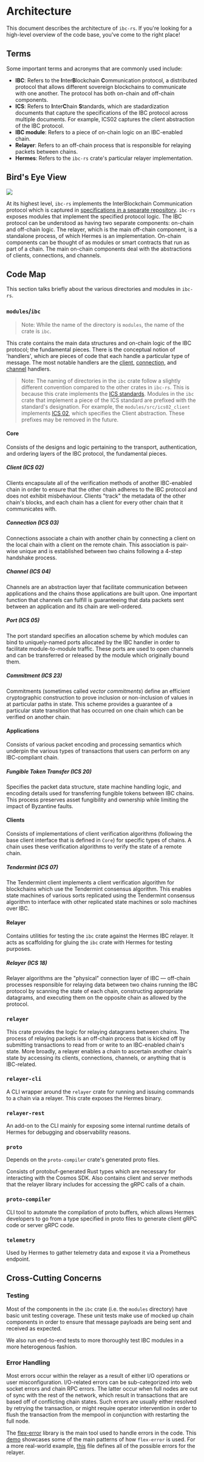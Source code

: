 # Architecture

This document describes the architecture of `ibc-rs`. If you're looking for a high-level overview of the code base, you've come to the right place!

## Terms 

Some important terms and acronyms that are commonly used include:

 * **IBC**: Refers to the **I**nter**B**lockchain **C**ommunication protocol, a distributed protocol that allows different sovereign blockchains to communicate with one another. The protocol has both on-chain and off-chain components.
 * **ICS**: Refers to **I**nter**C**hain **S**tandards, which are stadardization documents that capture the specifications of the IBC protocol across multiple documents. For example, ICS02 captures the client abstraction of the IBC protocol.
 * **IBC module**: Refers to a piece of on-chain logic on an IBC-enabled chain.
 * **Relayer**: Refers to an off-chain process that is responsible for relaying packets between chains.
 * **Hermes**: Refers to the `ibc-rs` crate's particular relayer implementation. 

## Bird's Eye View

![][layout-image]

At its highest level, `ibc-rs` implements the InterBlockchain Communication protocol which is captured in [specifications in a separate repository][ibc-specs]. `ibc-rs` exposes modules that implement the specified protocol logic. The IBC protocol can be understood as having two separate components: on-chain and off-chain logic. The relayer, which is the main off-chain component, is a standalone process, of which Hermes is an implementation. On-chain components can be thought of as modules or smart contracts that run as part of a chain. The main on-chain components deal with the abstractions of clients, connections, and channels. 

## Code Map 

This section talks briefly about the various directories and modules in `ibc-rs`. 

### `modules`/`ibc`

> Note: While the name of the directory is `modules`, the name of the crate is `ibc`. 

This crate contains the main data structures and on-chain logic of the IBC protocol; the fundamental pieces. There is the conceptual notion of 'handlers', which are pieces of code that each handle a particular type of message. The most notable handlers are the [client][ibc-client], [connection][ibc-connection], and [channel][ibc-channel] handlers.

> Note: The naming of directories in the `ibc` crate follow a slightly different convention compared to the other crates in `ibc-rs`. This is because this crate implements the [ICS standards][ics-standards]. Modules in the `ibc` crate that implement a piece of the ICS standard are prefixed with the standard's designation. For example, the `modules/src/ics02_client` implements [ICS 02][ics02], which specifies the Client abstraction. These prefixes may be removed in the future. 

#### Core

Consists of the designs and logic pertaining to the transport, authentication, and ordering layers of the IBC protocol, the fundamental pieces. 

##### Client (ICS 02)

Clients encapsulate all of the verification methods of another IBC-enabled chain in order to ensure that the other chain adheres to the IBC protocol and does not exhibit misbehaviour. Clients "track" the metadata of the other chain's blocks, and each chain has a client for every other chain that it communicates with. 

##### Connection (ICS 03)

Connections associate a chain with another chain by connecting a client on the local chain with a client on the remote chain. This association is pair-wise unique and is established between two chains following a 4-step handshake process. 

##### Channel (ICS 04)

Channels are an abstraction layer that facilitate communication between applications and the chains those applications are built upon. One important function that channels can fulfill is guaranteeing that data packets sent between an application and its chain are well-ordered. 

##### Port (ICS 05)

The port standard specifies an allocation scheme by which modules can bind to uniquely-named ports allocated by the IBC handler in order to facilitate module-to-module traffic. These ports are used to open channels and can be transferred or released by the module which originally bound them.

##### Commitment (ICS 23)

Commitments (sometimes called _vector commitments_) define an efficient cryptographic construction to prove inclusion or non-inclusion of values in at particular paths in state. This scheme provides a guarantee of a particular state transition that has occurred on one chain which can be verified on another chain.

#### Applications

Consists of various packet encoding and processing semantics which underpin the various types of transactions that users can perform on any IBC-compliant chain.

##### Fungible Token Transfer (ICS 20)

Specifies the packet data structure, state machine handling logic, and encoding details used for transferring fungible tokens between IBC chains. This process preserves asset fungibility and ownership while limiting the impact of Byzantine faults. 

#### Clients

Consists of implementations of client verification algorithms (following the base client interface that is defined in `Core`) for specific types of chains. A chain uses these verification algorithms to verify the state of a remote chain.

##### Tendermint (ICS 07)

The Tendermint client implements a client verification algorithm for blockchains which use the Tendermint consensus algorithm. This enables state machines of various sorts replicated using the Tendermint consensus algorithm to interface with other replicated state machines or solo machines over IBC. 

#### Relayer

Contains utilities for testing the `ibc` crate against the Hermes IBC relayer. It acts as scaffolding for gluing the `ibc` crate with Hermes for testing purposes. 

##### Relayer (ICS 18)

Relayer algorithms are the "physical" connection layer of IBC — off-chain processes responsible for relaying data between two chains running the IBC protocol by scanning the state of each chain, constructing appropriate datagrams, and executing them on the opposite chain as allowed by the protocol.

### `relayer`

This crate provides the logic for relaying datagrams between chains. The process of relaying packets is an off-chain process that is kicked off by submitting transactions to read from or write to an IBC-enabled chain's state. More broadly, a relayer enables a chain to ascertain another chain's state by accessing its clients, connections, channels, or anything that is IBC-related.

### `relayer-cli`

A CLI wrapper around the `relayer` crate for running and issuing commands to a chain via a relayer. This crate exposes the Hermes binary. 

### `relayer-rest`

An add-on to the CLI mainly for exposing some internal runtime details of Hermes for debugging and observability reasons. 

### `proto`

Depends on the `proto-compiler` crate's generated proto files.

Consists of protobuf-generated Rust types which are necessary for interacting with the Cosmos SDK. Also contains client and server methods that the relayer library includes for accessing the gRPC calls of a chain.

### `proto-compiler`

CLI tool to automate the compilation of proto buffers, which allows Hermes developers to go from a type specified in proto files to generate client gRPC code or server gRPC code.

### `telemetry`

Used by Hermes to gather telemetry data and expose it via a Prometheus endpoint.

## Cross-Cutting Concerns

### Testing

Most of the components in the `ibc` crate (i.e. the `modules` directory) have basic unit testing coverage. These unit tests make use of mocked up chain components in order to ensure that message payloads are being sent and received as expected. 

We also run end-to-end tests to more thoroughly test IBC modules in a more heterogenous fashion. 

### Error Handling 

Most errors occur within the relayer as a result of either I/O operations or user misconfiguration. I/O-related errors can be sub-categorized into web socket errors and chain RPC errors. The latter occur when full nodes are out of sync with the rest of the network, which result in transactions that are based off of conflicting chain states. Such errors are usually either resolved by retrying the transaction, or might require operator intervention in order to flush the transaction from the mempool in conjunction with restarting the full node.

The [flex-error][flex-error] library is the main tool used to handle errors in the code. This [demo][flex-error-demo] showcases some of the main patterns of how `flex-error` is used. For a more real-world example, [this][relayer-errors] file defines all of the possible errors for the relayer.

[flex-error]: https://github.com/informalsystems/flex-error
[flex-error-demo]: https://github.com/informalsystems/flex-error/blob/master/flex-error-demo-full/src/main.rs
[ibc-specs]: https://github.com/cosmos/ibc#interchain-standards
[ics-standards]: https://github.com/cosmos/ibc#standardisation
[ibc-client]: https://github.com/informalsystems/ibc-rs/tree/master/modules/src/core/ics02_client
[ibc-connection]: https://github.com/informalsystems/ibc-rs/tree/master/modules/src/core/ics03_connection
[ibc-channel]: https://github.com/informalsystems/ibc-rs/tree/master/modules/src/core/ics04_channel
[ics02]: https://github.com/cosmos/ibc/blob/master/spec/core/ics-002-client-semantics/README.md
[layout-image]: assets/ibc-rs-layout.png
[relayer-errors]: https://github.com/informalsystems/ibc-rs/blob/master/relayer/src/error.rs
